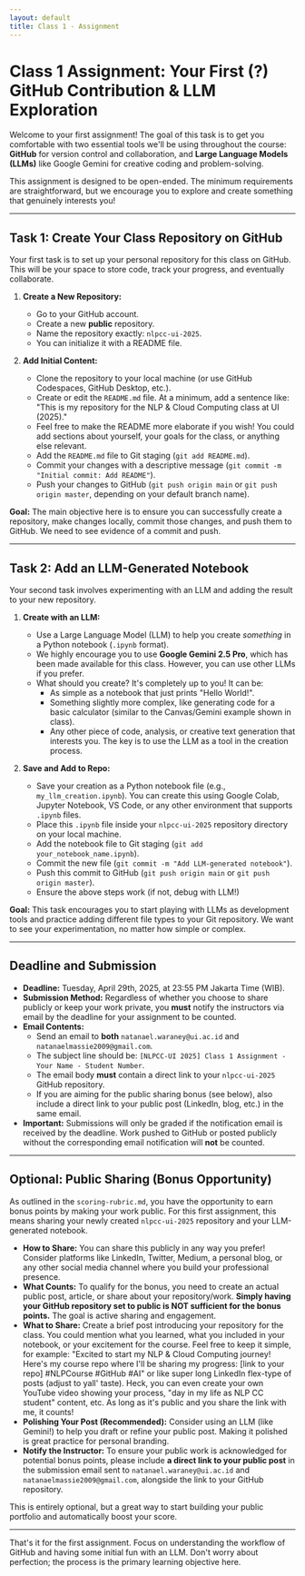 ```yaml
---
layout: default
title: Class 1 - Assignment
---
```


# Class 1 Assignment: Your First (?) GitHub Contribution & LLM Exploration

Welcome to your first assignment! The goal of this task is to get you comfortable with two essential tools we'll be using throughout the course: **GitHub** for version control and collaboration, and **Large Language Models (LLMs)** like Google Gemini for creative coding and problem-solving.

This assignment is designed to be open-ended. The minimum requirements are straightforward, but we encourage you to explore and create something that genuinely interests you!

---

## Task 1: Create Your Class Repository on GitHub

Your first task is to set up your personal repository for this class on GitHub. This will be your space to store code, track your progress, and eventually collaborate.

1.  **Create a New Repository:**
    *   Go to your GitHub account.
    *   Create a new **public** repository.
    *   Name the repository exactly: `nlpcc-ui-2025`.
    *   You can initialize it with a README file.

2.  **Add Initial Content:**
    *   Clone the repository to your local machine (or use GitHub Codespaces, GitHub Desktop, etc.).
    *   Create or edit the `README.md` file. At a minimum, add a sentence like: "This is my repository for the NLP & Cloud Computing class at UI (2025)."
    *   Feel free to make the README more elaborate if you wish! You could add sections about yourself, your goals for the class, or anything else relevant.
    *   Add the `README.md` file to Git staging (`git add README.md`).
    *   Commit your changes with a descriptive message (`git commit -m "Initial commit: Add README"`).
    *   Push your changes to GitHub (`git push origin main` or `git push origin master`, depending on your default branch name).

**Goal:** The main objective here is to ensure you can successfully create a repository, make changes locally, commit those changes, and push them to GitHub. We need to see evidence of a commit and push.

---

## Task 2: Add an LLM-Generated Notebook

Your second task involves experimenting with an LLM and adding the result to your new repository.

1.  **Create with an LLM:**
    *   Use a Large Language Model (LLM) to help you create *something* in a Python notebook (`.ipynb` format).
    *   We highly encourage you to use **Google Gemini 2.5 Pro**, which has been made available for this class. However, you can use other LLMs if you prefer.
    *   What should you create? It's completely up to you! It can be:
        *   As simple as a notebook that just prints "Hello World!".
        *   Something slightly more complex, like generating code for a basic calculator (similar to the Canvas/Gemini example shown in class).
        *   Any other piece of code, analysis, or creative text generation that interests you. The key is to use the LLM as a tool in the creation process.

2.  **Save and Add to Repo:**
    *   Save your creation as a Python notebook file (e.g., `my_llm_creation.ipynb`). You can create this using Google Colab, Jupyter Notebook, VS Code, or any other environment that supports `.ipynb` files.
    *   Place this `.ipynb` file inside your `nlpcc-ui-2025` repository directory on your local machine.
    *   Add the notebook file to Git staging (`git add your_notebook_name.ipynb`).
    *   Commit the new file (`git commit -m "Add LLM-generated notebook"`).
    *   Push this commit to GitHub (`git push origin main` or `git push origin master`).
    *   Ensure the above steps work (if not, debug with LLM!)

**Goal:** This task encourages you to start playing with LLMs as development tools and practice adding different file types to your Git repository. We want to see your experimentation, no matter how simple or complex.

---

## Deadline and Submission

*   **Deadline:** Tuesday, April 29th, 2025, at 23:55 PM Jakarta Time (WIB).
*   **Submission Method:** Regardless of whether you choose to share publicly or keep your work private, you **must** notify the instructors via email by the deadline for your assignment to be counted.
*   **Email Contents:**
    *   Send an email to **both** `natanael.waraney@ui.ac.id` and `natanaelmassie2009@gmail.com`.
    *   The subject line should be: `[NLPCC-UI 2025] Class 1 Assignment - Your Name - Student Number`.
    *   The email body **must** contain a direct link to your `nlpcc-ui-2025` GitHub repository.
    *   If you are aiming for the public sharing bonus (see below), also include a direct link to your public post (LinkedIn, blog, etc.) in the same email.
*   **Important:** Submissions will only be graded if the notification email is received by the deadline. Work pushed to GitHub or posted publicly without the corresponding email notification will **not** be counted.

---

## Optional: Public Sharing (Bonus Opportunity)

As outlined in the `scoring-rubric.md`, you have the opportunity to earn bonus points by making your work public. For this first assignment, this means sharing your newly created `nlpcc-ui-2025` repository and your LLM-generated notebook.

*   **How to Share:** You can share this publicly in any way you prefer! Consider platforms like LinkedIn, Twitter, Medium, a personal blog, or any other social media channel where you build your professional presence.
*   **What Counts:** To qualify for the bonus, you need to create an actual public post, article, or share about your repository/work. **Simply having your GitHub repository set to public is NOT sufficient for the bonus points.** The goal is active sharing and engagement.
*   **What to Share:** Create a brief post introducing your repository for the class. You could mention what you learned, what you included in your notebook, or your excitement for the course. Feel free to keep it simple, for example: "Excited to start my NLP & Cloud Computing journey! Here's my course repo where I'll be sharing my progress: [link to your repo] #NLPCourse #GitHub #AI" or like super long LinkedIn flex-type of posts (adjust to yall' taste). Heck, you can even create your own YouTube video showing your process, "day in my life as NLP CC student" content, etc. As long as it's public and you share the link with me, it counts!
*   **Polishing Your Post (Recommended):** Consider using an LLM (like Gemini!) to help you draft or refine your public post. Making it polished is great practice for personal branding.
*   **Notify the Instructor:** To ensure your public work is acknowledged for potential bonus points, please include **a direct link to your public post** in the submission email sent to `natanael.waraney@ui.ac.id` and `natanaelmassie2009@gmail.com`, alongside the link to your GitHub repository.

This is entirely optional, but a great way to start building your public portfolio and automatically boost your score.

---

That's it for the first assignment. Focus on understanding the workflow of GitHub and having some initial fun with an LLM. Don't worry about perfection; the process is the primary learning objective here. 